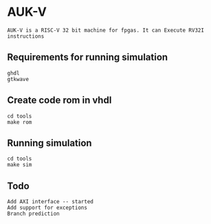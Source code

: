 # AUK-V

    AUK-V is a RISC-V 32 bit machine for fpgas. It can Execute RV32I instructions

## Requirements for running simulation

    ghdl
    gtkwave
## Create code rom in vhdl 
    cd tools
    make rom  
## Running simulation
    cd tools
    make sim  

## Todo
    Add AXI interface -- started
    Add support for exceptions
    Branch prediction
    